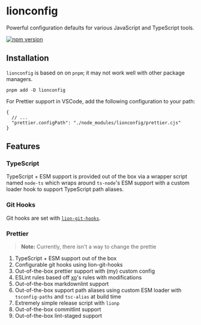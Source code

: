 # lionconfig

Powerful configuration defaults for various JavaScript and TypeScript tools.

[![npm version](https://img.shields.io/npm/v/lionconfig)](https://npmjs.com/package/lionconfig)

## Installation

`lionconfig` is based on on `pnpm`; it may not work well with other package managers.

```shell
pnpm add -D lionconfig
```

For Prettier support in VSCode, add the following configuration to your path:

```jsonc
{
  // ...
  "prettier.configPath": "./node_modules/lionconfig/prettier.cjs"
}
```

## Features

### TypeScript

TypeScript + ESM support is provided out of the box via a wrapper script named `node-ts` which wraps around `ts-node`'s ESM support with a custom loader hook to support TypeScript path aliases.

### Git Hooks

Git hooks are set with [`lion-git-hooks`](https://github.com/leonzalion/lion-git-hooks).

### Prettier

> **Note:** Currently, there isn't a way to change the prettie

1. TypeScript + ESM support out of the box
2. Configurable git hooks using lion-git-hooks
3. Out-of-the-box prettier support with (my) custom config
4. ESLint rules based off [xo](https://github.com/xojs/xo)'s rules with modifications
5. Out-of-the-box markdownlint support
6. Out-of-the-box support path aliases using custom ESM loader with `tsconfig-paths` and `tsc-alias` at build time
7. Extremely simple release script with `lionp`
8. Out-of-the-box commitlint support
9. Out-of-the-box lint-staged support

